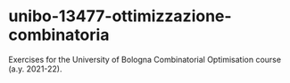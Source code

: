 # unibo-13477-ottimizzazione-combinatoria
Exercises for the University of Bologna Combinatorial Optimisation course (a.y. 2021-22).
